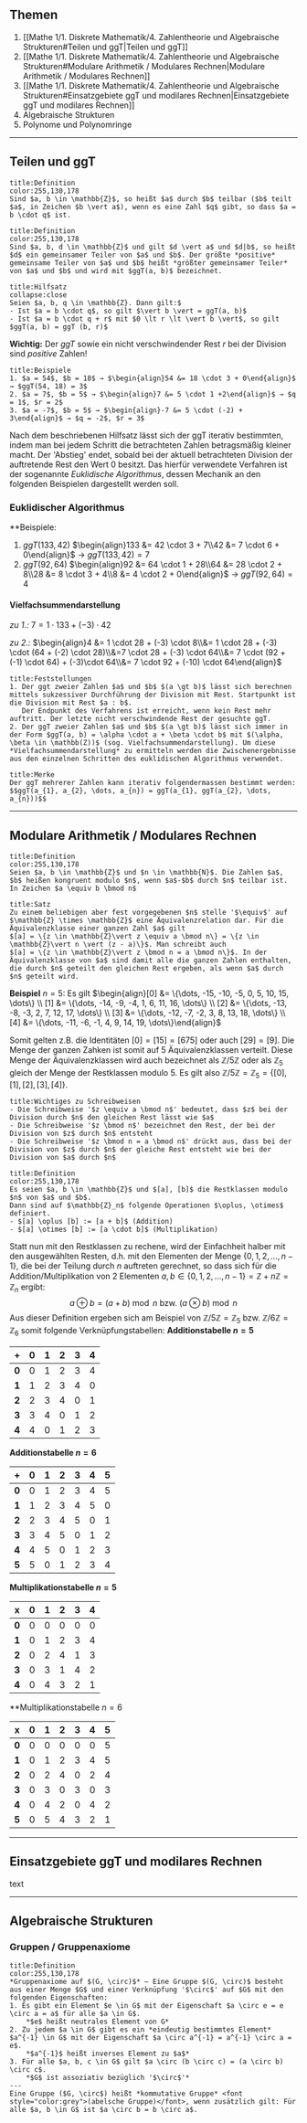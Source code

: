 ## Themen
1. [[Mathe 1/1. Diskrete Mathematik/4. Zahlentheorie und Algebraische Strukturen#Teilen und ggT|Teilen und ggT]]
2. [[Mathe 1/1. Diskrete Mathematik/4. Zahlentheorie und Algebraische Strukturen#Modulare Arithmetik / Modulares Rechnen|Modulare Arithmetik / Modulares Rechnen]]
3. [[Mathe 1/1. Diskrete Mathematik/4. Zahlentheorie und Algebraische Strukturen#Einsatzgebiete ggT und modilares Rechnen|Einsatzgebiete ggT und modilares Rechnen]]
4. Algebraische Strukturen
5. Polynome und Polynomringe

---

## Teilen und ggT

```ad-info
title:Definition
color:255,130,178
Sind $a, b \in \mathbb{Z}$, so heißt $a$ durch $b$ teilbar ($b$ teilt $a$, in Zeichen $b \vert a$), wenn es eine Zahl $q$ gibt, so dass $a = b \cdot q$ ist.
```

```ad-info
title:Definition
color:255,130,178
Sind $a, b, d \in \mathbb{Z}$ und gilt $d \vert a$ und $d|b$, so heißt $d$ ein gemeinsamer Teiler von $a$ und $b$. Der größte *positive* gemeinsame Teiler von $a$ und $b$ heißt *größter gemeinsamer Teiler* von $a$ und $b$ und wird mit $ggT(a, b)$ bezeichnet.
```

```ad-tip
title:Hilfsatz
collapse:close
Seien $a, b, q \in \mathbb{Z}. Dann gilt:$
- Ist $a = b \cdot q$, so gilt $\vert b \vert = ggT(a, b)$
- Ist $a = b \cdot q + r$ mit $0 \lt r \lt \vert b \vert$, so gilt $ggT(a, b) = ggT (b, r)$
```

**Wichtig:** Der $ggT$ sowie ein nicht verschwindender Rest $r$ bei der Division sind *positive* Zahlen!

```ad-example
title:Beispiele
1. $a = 54$, $b = 18$ → $\begin{align}54 &= 18 \cdot 3 + 0\end{align}$ → $ggT(54, 18) = 3$
2. $a = 7$, $b = 5$ → $\begin{align}7 &= 5 \cdot 1 +2\end{align}$ → $q = 1$, $r = 2$
3. $a = -7$, $b = 5$ → $\begin{align}-7 &= 5 \cdot (-2) + 3\end{align}$ → $q = -2$, $r = 3$
```

Nach dem beschriebenen Hilfsatz lässt sich der ggT iterativ bestimmten, indem man bei jedem Schritt die betrachteten Zahlen betragsmäßig kleiner macht. Der 'Abstieg' endet, sobald bei der aktuell betrachteten Division der auftretende Rest den Wert $0$ besitzt. Das hierfür verwendete Verfahren ist der sogenannte *Euklidische Algorithmus*, dessen Mechanik an den folgenden Beispielen dargestellt werden soll.

### Euklidischer Algorithmus
**Beispiele:
1. $ggT(133, 42)$
	$\begin{align}133 &= 42 \cdot 3 + 7\\42 &= 7 \cdot 6 + 0\end{align}$
	→ $ggT(133, 42) = 7$ 
2. $ggT(92, 64)$
	$\begin{align}92 &= 64 \cdot 1 + 28\\64 &= 28 \cdot 2 + 8\\28 &= 8 \cdot 3 + 4\\8 &= 4 \cdot 2 + 0\end{align}$
	→ $ggT(92, 64) = 4$

#### Vielfachsummendarstellung
*zu 1.:* $7 = 1 \cdot 133 + (-3) \cdot 42$

*zu 2.:* $\begin{align}4 &= 1 \cdot 28 + (-3) \cdot 8\\&= 1 \cdot 28 + (-3) \cdot (64 + (-2) \cdot 28)\\&=7 \cdot 28 + (-3) \cdot 64\\&= 7 \cdot (92 + (-1) \cdot 64) + (-3)\cdot 64\\&= 7 \cdot 92 + (-10) \cdot 64\end{align}$

```ad-tip
title:Feststellungen
1. Der ggt zweier Zahlen $a$ und $b$ $(a \gt b)$ lässt sich berechnen mittels sukzessiver Durchführung der Division mit Rest. Startpunkt ist die Division mit Rest $a : b$.
   Der Endpunkt des Verfahrens ist erreicht, wenn kein Rest mehr auftritt. Der letzte nicht verschwindende Rest der gesuchte ggT.
2. Der ggT zweier Zahlen $a$ und $b$ $(a \gt b)$ lässt sich immer in der Form $ggT(a, b) = \alpha \cdot a + \beta \cdot b$ mit $(\alpha, \beta \in \mathbb(Z))$ (sog. Vielfachsummendarstellung). Um diese *Vielfachsummendarstellung* zu ermitteln werden die Zwischenergebnisse aus den einzelnen Schritten des euklidischen Algorithmus verwendet.
```

```ad-warning
title:Merke
Der ggT mehrerer Zahlen kann iterativ folgendermassen bestimmt werden:
$$ggT(a_{1}, a_{2}, \dots, a_{n}) = ggT(a_{1}, ggT(a_{2}, \dots, a_{n}))$$
```

---

## Modulare Arithmetik / Modulares Rechnen

```ad-info
title:Definition
color:255,130,178
Seien $a, b \in \mathbb{Z}$ und $n \in \mathbb{N}$. Die Zahlen $a$, $b$ heißen kongruent modulo $n$, wenn $a$-$b$ durch $n$ teilbar ist. In Zeichen $a \equiv b \bmod n$
```

```ad-tip
title:Satz
Zu einem beliebigen aber fest vorgegebenen $n$ stelle '$\equiv$' auf $\mathbb{Z} \times \mathbb{Z}$ eine Äquivalenzrelation dar. Für die Äquivalenzklasse einer ganzen Zahl $a$ gilt
$[a] = \{z \in \mathbb{Z}\vert z \equiv a \bmod n\} = \{z \in \mathbb{Z}\vert n \vert (z - a)\}$. Man schreibt auch 
$[a] = \{z \in \mathbb{Z}\vert z \bmod n = a \bmod n\}$. In der Äquivalenzklasse von $a$ sind damit alle die ganzen Zahlen enthalten, die durch $n$ geteilt den gleichen Rest ergeben, als wenn $a$ durch $n$ geteilt wird.
```

**Beispiel** $n = 5$:
Es gilt
$\begin{align}[0] &= \{\dots, -15, -10, -5, 0, 5, 10, 15, \dots\} \\ [1] &= \{\dots, -14, -9, -4, 1, 6, 11, 16, \dots\} \\ [2] &= \{\dots, -13, -8, -3, 2, 7, 12, 17, \dots\} \\ [3] &= \{\dots, -12, -7, -2, 3, 8, 13, 18, \dots\} \\ [4] &= \{\dots, -11, -6, -1, 4, 9, 14, 19, \dots\}\end{align}$

Somit gelten z.B. die Identitäten $[0] = [15] = [675]$ oder auch $[29] = [9]$. Die Menge der ganzen Zahken ist somit auf 5 Äquivalenzklassen verteilt. Diese Menge der Äquivalenzklassen wird auch bezeichnet als $\mathbb{Z}/5\mathbb{Z}$ oder als $\mathbb{Z}_5$ gleich der Menge der Restklassen modulo 5. Es gilt also $\mathbb{Z}/5\mathbb{Z}= \mathbb{Z}_{5} = \{[0], [1], [2], [3], [4]\}$.

```ad-warning
title:Wichtiges zu Schreibweisen
- Die Schreibweise '$z \equiv a \bmod n$' bedeutet, dass $z$ bei der Division durch $n$ den gleichen Rest lässt wie $a$
- Die Schreibweise '$z \bmod n$' bezeichnet den Rest, der bei der Division von $z$ durch $n$ entsteht
- Die Schreibweise '$z \bmod n = a \bmod n$' drückt aus, dass bei der Division von $z$ durch $n$ der gleiche Rest entsteht wie bei der Division von $a$ durch $n$
```

```ad-info
title:Definition
color:255,130,178
Es seien $a, b \in \mathbb{Z}$ und $[a], [b]$ die Restklassen modulo $n$ von $a$ und $b$.
Dann sind auf $\mathbb{Z}_n$ folgende Operationen $\oplus, \otimes$ definiert.
- $[a] \oplus [b] := [a + b]$ (Addition)
- $[a] \otimes [b] := [a \cdot b]$ (Multiplikation)
```

Statt nun mit den Restklassen zu rechene, wird der Einfachheit halber mit den ausgewählten Resten, d.h. mit den Elementen der Menge $\{0, 1, 2, \dots, n-1\}$, die bei der Teilung durch $n$ auftreten gerechnet, so dass sich für die Addition/Multiplikation von 2 Elementen $a, b \in \{0, 1, 2, \dots, n-1\} = \mathbb{Z} + n\mathbb{Z} = \mathbb{Z}_n$ ergibt:$$a \oplus b = (a + b) \bmod n \text{ bzw. } (a \otimes b) \bmod n$$
Aus dieser Definition ergeben sich am Beispiel von $\mathbb{Z}/5\mathbb{Z} = \mathbb{Z}_5$ bzw. $\mathbb{Z}/6\mathbb{Z} = \mathbb{Z}_6$ somit folgende Verknüpfungstabellen:
**Additionstabelle $n = 5$**

| **+** | **0** | **1** | **2** | **3** | **4** |
| ----- | ----- | ----- | ----- | ----- | ----- |
| **0** | 0     | 1     | 2     | 3     | 4     |
| **1** | 1     | 2     | 3     | 4     | 0     |
| **2** | 2     | 3     | 4     | 0     | 1     |
| **3** | 3     | 4     | 0     | 1     | 2     |
| **4** | 4     | 0     | 1     | 2     | 3      |

**Additionstabelle $n = 6$**

| **+** | **0** | **1** | **2** | **3** | **4** | **5** |
| ----- | ----- | ----- | ----- | ----- | ----- | ----- |
| **0** | 0     | 1     | 2     | 3     | 4     | 5     |
| **1** | 1     | 2     | 3     | 4     | 5     | 0     |
| **2** | 2     | 3     | 4     | 5     | 0     | 1     |
| **3** | 3     | 4     | 5     | 0     | 1     | 2     |
| **4** | 4     | 5     | 0     | 1     | 2     | 3     |
| **5** | 5     | 0     | 1     | 2     | 3     | 4      |


**Multiplikationstabelle $n = 5$**

| **x** | **0** | **1** | **2** | **3** | **4** |
| ----- | ----- | ----- | ----- | ----- | ----- |
| **0** | 0     | 0     | 0     | 0     | 0     |
| **1** | 0     | 1     | 2     | 3     | 4     |
| **2** | 0     | 2     | 4     | 1     | 3     |
| **3** | 0     | 3     | 1     | 4     | 2     |
| **4** | 0     | 4     | 3     | 2     | 1     |

**Multiplikationstabelle $n = 6$

| **x** | **0** | **1** | **2** | **3** | **4** | **5** |
| ----- | ----- | ----- | ----- | ----- | ----- | ----- |
| **0** | 0     | 0     | 0     | 0     | 0     | 5     |
| **1** | 0     | 1     | 2     | 3     | 4     | 5     |
| **2** | 0     | 2     | 4     | 0     | 2     | 4     |
| **3** | 0     | 3     | 0     | 3     | 0     | 3     |
| **4** | 0     | 4     | 2     | 0     | 4     | 2     |
| **5** | 0     | 5     | 4     | 3     | 2     | 1     |

---

## Einsatzgebiete ggT und modilares Rechnen

text

---

## Algebraische Strukturen

### Gruppen / Gruppenaxiome

```ad-info
title:Definition
color:255,130,178
*Gruppenaxiome auf $(G, \circ)$* — Eine Gruppe $(G, \circ)$ besteht aus einer Menge $G$ und einer Verknüpfung '$\circ$' auf $G$ mit den folgenden Eigenschaften:
1. Es gibt ein Element $e \in G$ mit der Eigenschaft $a \circ e = e \circ a = a$ für alle $a \in G$.
	*$e$ heißt neutrales Element von G*
2. Zu jedem $a \in G$ gibt es ein *eindeutig bestimmtes Element* $a^{-1} \in G$ mit der Eigenschaft $a \circ a^{-1} = a^{-1} \circ a = e$. 
	*$a^{-1}$ heißt inverses Element zu $a$*
3. Für alle $a, b, c \in G$ gilt $a \circ (b \circ c) = (a \circ b) \circ c$.
	*$G$ ist assoziativ bezüglich '$\circ$'*
---
Eine Gruppe ($G, \circ$) heißt *kommutative Gruppe* <font style="color:grey">(abelsche Gruppe)</font>, wenn zusätzlich gilt: Für alle $a, b \in G$ ist $a \circ b = b \circ a$.
``` 
